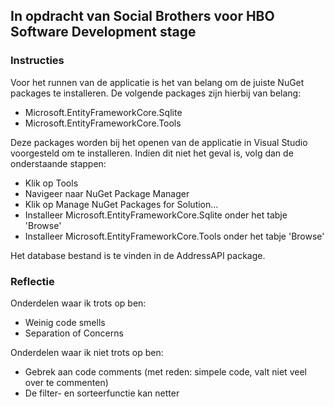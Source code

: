 ## In opdracht van Social Brothers voor HBO Software Development stage ##

### Instructies ###

Voor het runnen van de applicatie is het van belang om de juiste NuGet packages te installeren. De volgende packages zijn hierbij van belang:
  - Microsoft.EntityFrameworkCore.Sqlite
  - Microsoft.EntityFrameworkCore.Tools

Deze packages worden bij het openen van de applicatie in Visual Studio voorgesteld om te installeren. Indien dit niet het geval is, volg dan de onderstaande stappen:
  - Klik op Tools
  - Navigeer naar NuGet Package Manager
  - Klik op Manage NuGet Packages for Solution...
  - Installeer Microsoft.EntityFrameworkCore.Sqlite onder het tabje 'Browse' 
  - Installeer Microsoft.EntityFrameworkCore.Tools onder het tabje 'Browse'

Het database bestand is te vinden in de AddressAPI package.

### Reflectie ###

Onderdelen waar ik trots op ben:
  - Weinig code smells
  - Separation of Concerns
  
Onderdelen waar ik niet trots op ben:
  - Gebrek aan code comments (met reden: simpele code, valt niet veel over te commenten)
  - De filter- en sorteerfunctie kan netter
